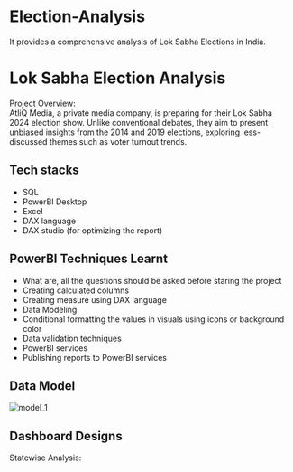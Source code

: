# Election-Analysis
It provides a comprehensive analysis of Lok Sabha Elections in India.
# Lok Sabha Election Analysis
 Project Overview:   
 AtliQ Media, a private media company, is preparing for their Lok Sabha 2024 election show. Unlike conventional debates, they aim to present unbiased insights from the 2014 and 2019 elections, exploring less-discussed themes such as voter turnout trends.
## Tech stacks
- SQL
- PowerBI Desktop
- Excel
- DAX language
- DAX studio (for optimizing the report)

## PowerBI Techniques Learnt
- What are, all the questions should be asked before staring the project
- Creating calculated columns
- Creating measure using DAX language
- Data Modeling
- Conditional formatting the values in visuals using icons or background color
- Data validation techniques
- PowerBI services
- Publishing reports to PowerBI services

## Data Model
![model_1](https://github.com/user-attachments/assets/822161b4-4e40-4970-8462-2010fd3cb705)

## Dashboard Designs
Statewise Analysis:

